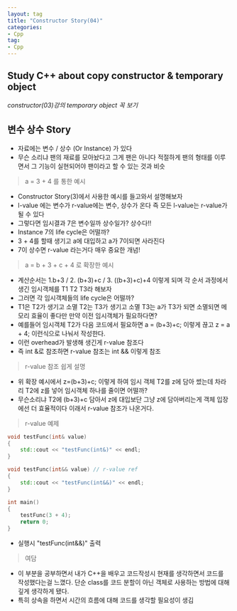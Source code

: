 ```yaml
---
layout: tag
title: "Constructor Story(04)"
categories:
- Cpp
tag:
- Cpp
---
```

## Study C++ about copy constructor & temporary object

*constructor(03)강의 temporary object 꼭 보기* 

## 변수 상수 Story

- 자료에는 변수 / 상수 (Or Instance) 가 있다
- 무슨 소리냐 팬의 재료를 모아놨다고 그게 팬은 아니다 적절하게 팬의 형태를 이루면서 그 기능이 실현되어야 팬이라고 할 수 있는 것과 비슷

> a = 3 + 4 를 통한 예시

- Constructor Story(3)에서 사용한 예시를 들고와서 설명해보자
- l-value 에는 변수가 r-value에는 변수, 상수가 온다 즉 모든 l-value는 r-value가 될 수 있다
- 그렇다면 임시결과 7은 변수일까 상수일가? 상수다!!
- Instance 7의 life cycle은 어떨까?
- 3 + 4를 할때 생기고 a에 대입하고 a가 7이되면 사라진다
- 7이 상수면 r-value 라는거다 매우 중요한 개념!

> a = b + 3 + c + 4 로 확장한 예시

- 계산순서는 1.b+3 / 2. (b+3)+c / 3. ((b+3)+c)+4 이렇게 되며 각 순서 과정에서 생긴 임시객체를 T1 T2 T3라 해보자
- 그러면 각 임시객체들의 life cycle은 어떨까?
- T1은 T2가 생기고 소멸 T2는 T3가 생기고 소멸 T3는 a가 T3가 되면 소멸되면 메모리 효율이 좋다만 만약 이전 임시객체가 필요하다면?
- 예를들어 임시객체 T2가 다음 코드에서 필요하면 a = (b+3)+c; 이렇게 끊고 z = a + 4; 이런식으로 나눠서 작성한다.
- 이런 overhead가 발생해 생긴게 r-value 참조다
- 즉 int &로 참조하면 r-value 참조는 int && 이렇게 참조

> r-value 참조 쉽게 설명

- 위 확장 예시에서 z=(b+3)+c; 이렇게 하여 임시 객체 T2를 z에 담아 썼는데 차라리 T2에 z를 넣어 임시객체 하나를 줄이면 어떨까?
- 무슨소리냐 T2에 (b+3)+c 담아서 z에 대입보단 그냥 z에 담아버리는게 객체 입장에선 더 효율적이다 이래서 r-value 참조가 나온거다.

> r-value 예제

```cpp
void testFunc(int& value) 
{
    std::cout << "testFunc(int&)" << endl;
}

void testFunc(int&& value) // r-value ref
{
    std::cout << "testFunc(int&&)" << endl;
}

int main()
{
    testFunc(3 + 4);
    return 0;
}
```

- 실행시 "testFunc(int&&)" 출력

> 여담

- 이 부분을 공부하면서 내가 C++을 배우고 코드작성시 현재를 생각하면서 코드를 작성했다는걸 느꼈다. 단순 class를 코드 분할이 아닌 객체로 사용하는 방법에 대해 깊게 생각하게 됐다.
- 특히 상속을 하면서 시간의 흐름에 대해 코드를 생각할 필요성이 생김
